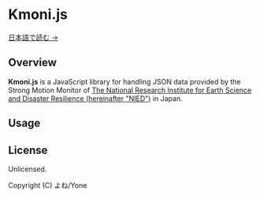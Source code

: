 # Kmoni.js

[日本語で読む →](./README_JP.md)

## Overview

**Kmoni.js** is a JavaScript library for handling JSON data provided by the Strong Motion Monitor of [The National Research Institute for Earth Science and Disaster Resilience (hereinafter "NIED")](https://www.bosai.go.jp/) in Japan.

## Usage

## License

Unlicensed.

Copyright (C) よね/Yone
